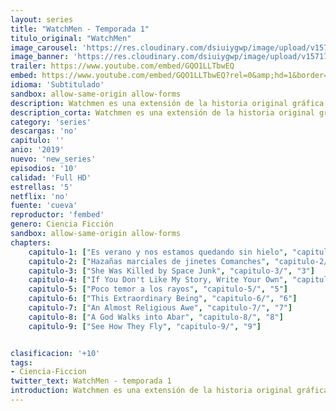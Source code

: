 ```yaml
---
layout: series
title: "WatchMen - Temporada 1"
titulo_original: "WatchMen"
image_carousel: 'https://res.cloudinary.com/dsiuiygwp/image/upload/v1571797341/wathmen-1-min_wbztmr.jpg'
image_banner: 'https://res.cloudinary.com/dsiuiygwp/image/upload/v1571797343/watchmen-hbo-min_hdgxee.jpg'
trailer: https://www.youtube.com/embed/GQO1LLTbwEQ
embed: https://www.youtube.com/embed/GQO1LLTbwEQ?rel=0&amp;hd=1&border=0&wmode=opaque&enablejsapi=1&modestbranding=1&controls=1&showinfo=1
idioma: 'Subtitulado'
sandbox: allow-same-origin allow-forms
description: Watchmen es una extensión de la historia original gráfica creada por Alan Moore y Dave Gibbons. La trama se sitúa en un universo alternativo donde los superhéroes son tratados como proscritos. Sin embargo, un grupo de superhéroes apodados como Watchmen, están en medio de una investigación centrada en el asesinato de un integrante de su equipo, topándose con una conspiración que pondrá en peligro sus vidas y las de los demás.
description_corta: Watchmen es una extensión de la historia original gráfica creada por Alan Moore y Dave Gibbons. La trama se sitúa en un universo alternativo donde los superhéroes son tratados como proscritos. Sin embargo, un grupo de superhéroes apodados como Watchmen, están en medio de una...
category: 'series'
descargas: 'no'
capitulo: ''
anio: '2019'
nuevo: 'new_series'
episodios: '10'
calidad: 'Full HD'
estrellas: '5'
netflix: 'no'
fuente: 'cueva'
reproductor: 'fembed'
genero: Ciencia Ficción
sandbox: allow-same-origin allow-forms 
chapters:
    capitulo-1: ["Es verano y nos estamos quedando sin hielo", "capitulo-1/", "1"]
    capitulo-2: ["Hazañas marciales de jinetes Comanches", "capitulo-2/", "2"]
    capitulo-3: ["She Was Killed by Space Junk", "capitulo-3/", "3"]
    capitulo-4: ["If You Don't Like My Story, Write Your Own", "capitulo-4/", "4"]
    capitulo-5: ["Poco temor a los rayos", "capitulo-5/", "5"]
    capitulo-6: ["This Extraordinary Being", "capitulo-6/", "6"]
    capitulo-7: ["An Almost Religious Awe", "capitulo-7/", "7"]
    capitulo-8: ["A God Walks into Abar", "capitulo-8/", "8"]
    capitulo-9: ["See How They Fly", "capitulo-9/", "9"]


clasificacion: '+10'
tags:
- Ciencia-Ficcion
twitter_text: WatchMen - temporada 1
introduction: Watchmen es una extensión de la historia original gráfica creada por Alan Moore y Dave Gibbons. La trama se sitúa en un universo alternativo donde los superhéroes son tratados como proscritos. Sin embargo, un grupo de superhéroes apodados como Watchmen, están en medio de una
---
```



 







